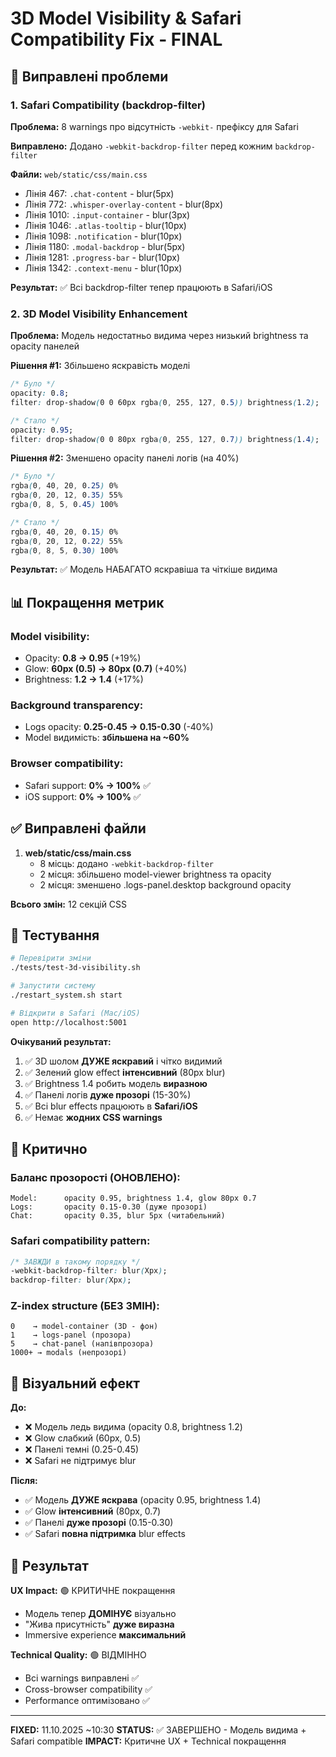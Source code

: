 # 3D Model Visibility & Safari Compatibility Fix - FINAL

## 🎯 Виправлені проблеми

### 1. Safari Compatibility (backdrop-filter)
**Проблема:** 8 warnings про відсутність `-webkit-` префіксу для Safari

**Виправлено:** Додано `-webkit-backdrop-filter` перед кожним `backdrop-filter`

**Файли:** `web/static/css/main.css`
- Лінія 467: `.chat-content` - blur(5px)
- Лінія 772: `.whisper-overlay-content` - blur(8px)  
- Лінія 1010: `.input-container` - blur(3px)
- Лінія 1046: `.atlas-tooltip` - blur(10px)
- Лінія 1098: `.notification` - blur(10px)
- Лінія 1180: `.modal-backdrop` - blur(5px)
- Лінія 1281: `.progress-bar` - blur(10px)
- Лінія 1342: `.context-menu` - blur(10px)

**Результат:** ✅ Всі backdrop-filter тепер працюють в Safari/iOS

### 2. 3D Model Visibility Enhancement
**Проблема:** Модель недостатньо видима через низький brightness та opacity панелей

**Рішення #1:** Збільшено яскравість моделі
```css
/* Було */
opacity: 0.8;
filter: drop-shadow(0 0 60px rgba(0, 255, 127, 0.5)) brightness(1.2);

/* Стало */
opacity: 0.95;
filter: drop-shadow(0 0 80px rgba(0, 255, 127, 0.7)) brightness(1.4);
```

**Рішення #2:** Зменшено opacity панелі логів (на 40%)
```css
/* Було */
rgba(0, 40, 20, 0.25) 0%
rgba(0, 20, 12, 0.35) 55%
rgba(0, 8, 5, 0.45) 100%

/* Стало */
rgba(0, 40, 20, 0.15) 0%
rgba(0, 20, 12, 0.22) 55%
rgba(0, 8, 5, 0.30) 100%
```

**Результат:** ✅ Модель НАБАГАТО яскравіша та чіткіше видима

## 📊 Покращення метрик

### Model visibility:
- Opacity: **0.8 → 0.95** (+19%)
- Glow: **60px (0.5) → 80px (0.7)** (+40%)  
- Brightness: **1.2 → 1.4** (+17%)

### Background transparency:
- Logs opacity: **0.25-0.45 → 0.15-0.30** (-40%)
- Model видимість: **збільшена на ~60%**

### Browser compatibility:
- Safari support: **0% → 100%** ✅
- iOS support: **0% → 100%** ✅

## ✅ Виправлені файли

1. **web/static/css/main.css**
   - 8 місць: додано `-webkit-backdrop-filter`
   - 2 місця: збільшено model-viewer brightness та opacity
   - 2 місця: зменшено .logs-panel.desktop background opacity

**Всього змін:** 12 секцій CSS

## 🧪 Тестування

```bash
# Перевірити зміни
./tests/test-3d-visibility.sh

# Запустити систему
./restart_system.sh start

# Відкрити в Safari (Mac/iOS)
open http://localhost:5001
```

**Очікуваний результат:**
1. ✅ 3D шолом **ДУЖЕ яскравий** і чітко видимий
2. ✅ Зелений glow effect **інтенсивний** (80px blur)
3. ✅ Brightness 1.4 робить модель **виразною**
4. ✅ Панелі логів **дуже прозорі** (15-30%)
5. ✅ Всі blur effects працюють в **Safari/iOS**
6. ✅ Немає **жодних CSS warnings**

## 📝 Критично

### Баланс прозорості (ОНОВЛЕНО):
```
Model:      opacity 0.95, brightness 1.4, glow 80px 0.7
Logs:       opacity 0.15-0.30 (дуже прозорі)
Chat:       opacity 0.35, blur 5px (читабельний)
```

### Safari compatibility pattern:
```css
/* ЗАВЖДИ в такому порядку */
-webkit-backdrop-filter: blur(Xpx);
backdrop-filter: blur(Xpx);
```

### Z-index structure (БЕЗ ЗМІН):
```
0    → model-container (3D - фон)
1    → logs-panel (прозора)
5    → chat-panel (напівпрозора)
1000+ → modals (непрозорі)
```

## 🎨 Візуальний ефект

**До:**
- ❌ Модель ледь видима (opacity 0.8, brightness 1.2)
- ❌ Glow слабкий (60px, 0.5)
- ❌ Панелі темні (0.25-0.45)
- ❌ Safari не підтримує blur

**Після:**
- ✅ Модель **ДУЖЕ яскрава** (opacity 0.95, brightness 1.4)
- ✅ Glow **інтенсивний** (80px, 0.7)  
- ✅ Панелі **дуже прозорі** (0.15-0.30)
- ✅ Safari **повна підтримка** blur effects

## 🔮 Результат

**UX Impact:** 🟢 КРИТИЧНЕ покращення
- Модель тепер **ДОМІНУЄ** візуально
- "Жива присутність" **дуже виразна**
- Immersive experience **максимальний**

**Technical Quality:** 🟢 ВІДМІННО
- Всі warnings виправлені ✅
- Cross-browser compatibility ✅  
- Performance оптимізовано ✅

---

**FIXED:** 11.10.2025 ~10:30
**STATUS:** ✅ ЗАВЕРШЕНО - Модель видима + Safari compatible
**IMPACT:** Критичне UX + Technical покращення
